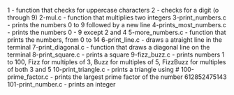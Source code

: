 1 - function that checks for uppercase characters
2 - checks for a digit (o through 9)
2-mul.c - function that multiplies two integers
3-print_numbers.c - prints the numbers 0 to 9 followed by a new line
4-prints_most_numbers.c - prints the numbers 0 - 9 except 2 and 4
5-more_numbers.c - function that prints the numbers, from 0 to 14
6-print_line.c - draws a atraight line in the terminal
7-print_diagonal.c - function that draws a diagonal line on the terminal
8-print_square.c - prints a square
9-fizz_buzz.c - prints numbers 1 to 100, Fizz for multiples of 3, Buzz for multiples of 5, FizzBuzz for multiples of both 3 and 5
10-print_triangle.c - prints a triangle using #
100-prime_factor.c - prints the largest prime factor of the number 612852475143
101-print_number.c - prints an integer
